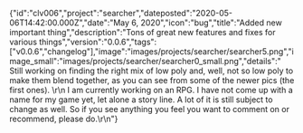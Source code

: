 {"id":"clv006","project":"searcher","dateposted":"2020-05-06T14:42:00.000Z","date":"May 6, 2020","icon":"bug","title":"Added new important thing","description":"Tons of great new features and fixes for various things","version":"0.0.6","tags":["v0.0.6","changelog"],"image":"images/projects/searcher/searcher5.png","image_small":"images/projects/searcher/searcher0_small.png","details":"  Still working on finding the right mix of low poly and, well, not so low poly to make them blend together, as you can see from some of the newer pics (the first ones).  \r\n  I am currently working on an RPG. I have not come up with a name for my game yet, let alone a story line. A lot of it is still subject to change as well. So if you see anything you feel you want to comment on or recommend, please do.\r\n"}